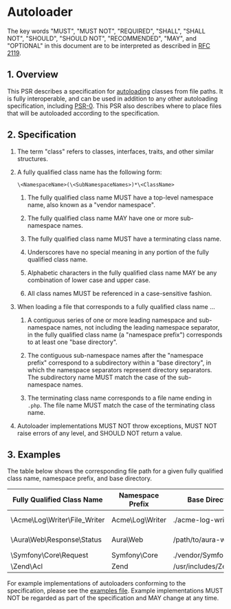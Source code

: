 # Autoloader

The key words "MUST", "MUST NOT", "REQUIRED", "SHALL", "SHALL NOT", "SHOULD",
"SHOULD NOT", "RECOMMENDED", "MAY", and "OPTIONAL" in this document are to be
interpreted as described in [RFC 2119](http://tools.ietf.org/html/rfc2119).

## 1. Overview

This PSR describes a specification for [autoloading][] classes from file paths.
It is fully interoperable, and can be used in addition to any other autoloading
specification, including [PSR-0][]. This PSR also describes where to place files
that will be autoloaded according to the specification.

## 2. Specification

1.  The term "class" refers to classes, interfaces, traits, and other similar
    structures.

2.  A fully qualified class name has the following form:

        \<NamespaceName>(\<SubNamespaceNames>)*\<ClassName>

    1. The fully qualified class name MUST have a top-level namespace name, also
       known as a "vendor namespace".

    2. The fully qualified class name MAY have one or more sub-namespace names.

    3. The fully qualified class name MUST have a terminating class name.

    4. Underscores have no special meaning in any portion of the fully qualified
       class name.

    5. Alphabetic characters in the fully qualified class name MAY be any
       combination of lower case and upper case.

    6. All class names MUST be referenced in a case-sensitive fashion.

3.  When loading a file that corresponds to a fully qualified class name ...

    1. A contiguous series of one or more leading namespace and sub-namespace
       names, not including the leading namespace separator, in the fully
       qualified class name (a "namespace prefix") corresponds to at least one
       "base directory".

    2. The contiguous sub-namespace names after the "namespace prefix"
       correspond to a subdirectory within a "base directory", in which the
       namespace separators represent directory separators. The subdirectory
       name MUST match the case of the sub-namespace names.

    3. The terminating class name corresponds to a file name ending in `.php`.
       The file name MUST match the case of the terminating class name.

4.  Autoloader implementations MUST NOT throw exceptions, MUST NOT raise errors
    of any level, and SHOULD NOT return a value.

## 3. Examples

The table below shows the corresponding file path for a given fully qualified
class name, namespace prefix, and base directory.

| Fully Qualified Class Name   | Namespace Prefix | Base Directory         | Resulting File Path                       |
| ---------------------------- | ---------------- | ---------------------- | ----------------------------------------- |
| \Acme\Log\Writer\File_Writer | Acme\Log\Writer  | ./acme-log-writer/lib/ | ./acme-log-writer/lib/File_Writer.php     |
| \Aura\Web\Response\Status    | Aura\Web         | /path/to/aura-web/src/ | /path/to/aura-web/src/Response/Status.php |
| \Symfony\Core\Request        | Symfony\Core     | ./vendor/Symfony/Core/ | ./vendor/Symfony/Core/Request.php         |
| \Zend\Acl                    | Zend             | /usr/includes/Zend/    | /usr/includes/Zend/Acl.php                |

For example implementations of autoloaders conforming to the specification,
please see the [examples file][]. Example implementations MUST NOT be regarded
as part of the specification and MAY change at any time.

[autoloading]: http://php.net/autoload
[psr-0]: https://github.com/php-fig/fig-standards/blob/master/accepted/PSR-0.md
[examples file]:
  https://github.com/php-fig/fig-standards/blob/master/accepted/PSR-4-autoloader-examples.md
